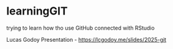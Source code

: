 # learningGIT
trying to learn how tho use GitHub connected with RStudio


Lucas Godoy Presentation - https://lcgodoy.me/slides/2025-git
